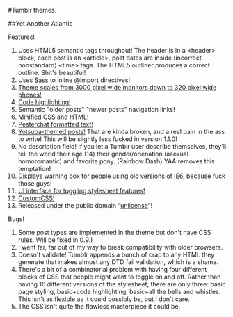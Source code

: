 #Tumblr themes.

##Yet Another Atlantic

Features!

1. Uses HTML5 semantic tags throughout! The header is in a &lt;header&gt; block, each post is an &lt;article&gt;, post dates are inside (incorrect, nonstandard) &lt;time&gt; tags. The HTML5 outliner produces a correct outline. Shit's beautiful!
2. Uses <a href="http://sass-lang.com">Sass</a> to inline @import directives!
2. <a href="http://c1qfxugcgy0.tumblr.com/post/17714651298/responsive-design-hijinx">Theme scales from 3000 pixel wide monitors down to 320 pixel wide phones!</a>
3. <a href="http://c1qfxugcgy0.tumblr.com/post/17363683243/wait-a-minute">Code highlighting!</a>
4. Semantic "older posts" "newer posts" navigation links!
5. Minified CSS and HTML!
6. <a href="http://c1qfxugcgy0.tumblr.com/post/13182369086/how-to-use-css-to-format-pesterlog-text">Pesterchat formatted text!</a>
7. <a href="http://c1qfxugcgy0.tumblr.com/post/16071364335/theworstpersonintheworld-zachandmax-this">Yotsuba-themed posts!</a> That are kinda broken, and a real pain in the ass to write! This will be slightly less fucked in version 1.1.0!
8. No description field! If you let a Tumblr user describe themselves, they'll tell the world their age (14) their gender/orienation (asexual homoromantic) and favorite pony. (Rainbow Dash) YAA removes this temptation!
9. <a href="https://github.com/bbot/themes/commit/753a639b18efa19a30271042ca8e80750c01eeeb">Displays warning box for people using old versions of IE6,</a> because fuck those guys!
10. <a href="https://github.com/bbot/themes/commit/046249aa93df9b82312648f9c45653d214a3618f">UI interface for toggling stylesheet features!</a>
11. <a href="https://github.com/bbot/themes/commit/5e37d7236f65ba438b1ff9c5e322a5daf6ad2afa">CustomCSS!</a>
12. Released under the public domain &#8220;<a href="http://unlicense.org/">unlicense</a>&#8221;!

Bugs!

1. Some post types are implemented in the theme but don't have CSS rules. Will be fixed in 0.9.1
2. I went far, far out of my way to break compatibility with older browsers.
3. Doesn't validate! Tumblr appends a bunch of crap to any HTML they generate that makes almost any DTD fail validation, which is a shame.
4. There's a bit of a combinatorial problem with having four different blocks of CSS that people might want to toggle on and off. Rather than having 16 different versions of the stylesheet, there are only three: basic page styling, basic+code highlighting, basic+all the bells and whistles. This isn't as flexible as it could possibly be, but I don't care.
5. The CSS isn't quite the flawless masterpiece it could be.
